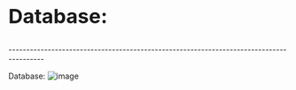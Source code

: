 <h2 style="font-size:36px;">Database:</h2>
----------------------------------------------------------------------------------------

Database:
![image](https://github.com/user-attachments/assets/e590fcb5-15cf-4724-9f14-6728d96654d9)
